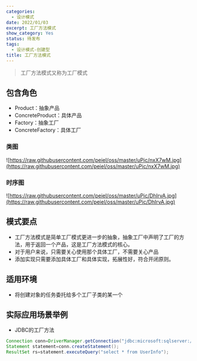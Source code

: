 ```yaml
---
categories:
  - 设计模式
date: 2022/01/03
excerpt: 工厂方法模式
show_category: Yes
status: 待发布
tags:
  - 设计模式-创建型
title: 工厂方法模式
---
```



> 工厂方法模式又称为工厂模式
> 

## 包含角色

- Product：抽象产品
- ConcreteProduct：具体产品
- Factory：抽象工厂
- ConcreteFactory：具体工厂

### 类图

![https://raw.githubusercontent.com/peiel/oss/master/uPic/nxX7wM.jpg](https://raw.githubusercontent.com/peiel/oss/master/uPic/nxX7wM.jpg)

### 时序图

![https://raw.githubusercontent.com/peiel/oss/master/uPic/DhIrvA.jpg](https://raw.githubusercontent.com/peiel/oss/master/uPic/DhIrvA.jpg)

## 模式要点

- 工厂方法模式是简单工厂模式更进一步的抽象，抽象工厂中声明了工厂的方法，用于返回一个产品，这是工厂方法模式的核心。
- 对于用户来说，只需要关心使用那个具体工厂，不需要关心产品
- 添加实现只需要添加具体工厂和具体实现，拓展性好，符合开闭原则。

## 适用环境

- 将创建对象的任务委托给多个工厂子类的某一个

## 实际应用场景举例

- JDBC的工厂方法

```java
Connection conn=DriverManager.getConnection("jdbc:microsoft:sqlserver://localhost:1433; DatabaseName=DB;user=sa;password=");
Statement statement=conn.createStatement();
ResultSet rs=statement.executeQuery("select * from UserInfo");
```